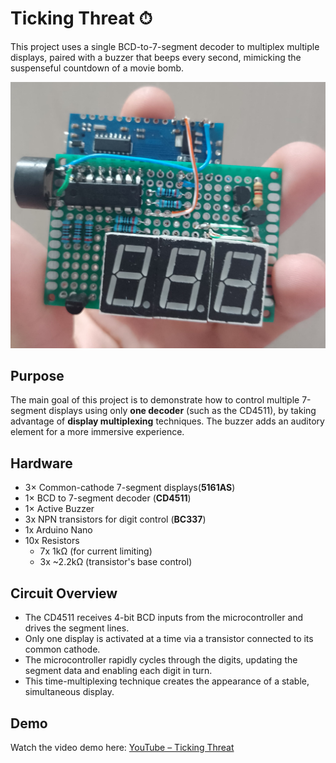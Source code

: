 # Ticking Threat ⏱
This project uses a single BCD-to-7-segment decoder to multiplex multiple displays, paired with a buzzer that beeps every second, mimicking the suspenseful countdown of a movie bomb.

![Device image](images/tt_dev.jpeg)

## Purpose
The main goal of this project is to demonstrate how to control multiple 7-segment displays using only **one decoder** (such as the CD4511), by taking advantage of **display multiplexing** techniques. The buzzer adds an auditory element for a more immersive experience.

## Hardware

- 3× Common-cathode 7-segment displays(**5161AS**)
- 1× BCD to 7-segment decoder (**CD4511**)
- 1× Active Buzzer
- 3x NPN transistors for digit control (**BC337**)
- 1x Arduino Nano
- 10x Resistors
  - 7x 1kΩ (for current limiting)
  - 3x ~2.2kΩ (transistor's base control)

## Circuit Overview

- The CD4511 receives 4-bit BCD inputs from the microcontroller and drives the segment lines.
- Only one display is activated at a time via a transistor connected to its common cathode.
- The microcontroller rapidly cycles through the digits, updating the segment data and enabling each digit in turn.
- This time-multiplexing technique creates the appearance of a stable, simultaneous display.

## Demo

Watch the video demo here: [YouTube – Ticking Threat](https://www.youtube.com/watch?v=INegOfn2tVk)
